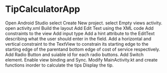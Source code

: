 # TipCalculatorApp
Open Android Studio
select Create New project.
select Empty views activity.
open activity.xml
Build the layout
Add Edit Text using the XML code
Add constraints to the view
Add input type
Add a hint attribute to the EditText describing what the user should enter in the field.
Add a horizontal and vertical constraint to the TextView to constrain its starting edge to the starting edge of the parentand bottom edge of cost of service respectively.
Add Radio Button and suiable id for each radio buttons.
Add Switch element.
Enable view binding and Sync.
Modify MainActivity.kt and create functions inorder to calculate the tips
Display the tip.

